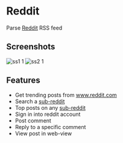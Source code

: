 # Reddit

Parse <a href='https://www.reddit.com/' target='_blank'>Reddit</a> RSS feed

## Screenshots
![ss1 1](https://user-images.githubusercontent.com/7486205/37417124-7e7aa598-27d5-11e8-81b8-cfe637851fb3.jpg)
![ss2 1](https://user-images.githubusercontent.com/7486205/37417125-7ea89c82-27d5-11e8-94fe-539e36b08e5a.jpg)

## Features
* Get trending posts from <a href='https://www.reddit.com/' target='_blank'>www.reddit.com</a>
* Search a <a href='https://www.reddit.com/reddits/' target='_blank'>sub-reddit</a>
* Top posts on any <a href='https://www.reddit.com/reddits/' target='_blank'>sub-reddit</a>
* Sign in into reddit account
* Post comment
* Reply to a specific comment
* View post in web-view
